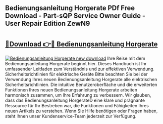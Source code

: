 ## Bedienungsanleitung Horgerate PDf Free Download - Part-sQP Service Owner Guide - User Repair Edition ZewN9

# <h2><a href="http://df0hmf.blite.top/?on=Bedienungsanleitung+Horgerate">🔗Download 👉🔴 Bedienungsanleitung Horgerate</a></h2>

[![Bedienungsanleitung Horgerate new download](https://i.imgur.com/lujVjoI.png)](http://df0hmf.blite.top/?on=Bedienungsanleitung+Horgerate)
Ihre Reise mit dem Bedienungsanleitung Horgerate beginnt hier. Dieses Handbuch ist Ihr umfassender Leitfaden zum Verständnis und zur effektiven Verwendung. Sicherheitsrichtlinien für elektrische Geräte Bitte beachten Sie bei der Verwendung Ihres neuen Bedienungsanleitung Horgerate alle elektrischen Sicherheitsrichtlinien. Die intuitive Benutzeroberfläche und die erweiterten Funktionen Ihres neuen Bedienungsanleitung Horgerate arbeiten harmonisch zusammen, um Ihre Erfahrung zu verbessern. Wir glauben, dass das Bedienungsanleitung HorgerateD eine klare und prägnante Ressource für Ihr Bestreben war, die Funktionen und Fähigkeiten Ihres neuen Artikels zu verstehen. Wenn Sie Hilfe benötigen oder Fragen haben, steht Ihnen unser Kundenservice-Team jederzeit zur Verfügung.
